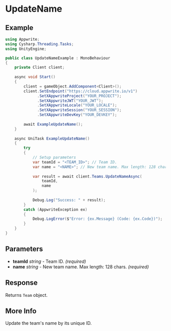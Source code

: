 # UpdateName

## Example

```csharp
using Appwrite;
using Cysharp.Threading.Tasks;
using UnityEngine;

public class UpdateNameExample : MonoBehaviour
{
    private Client client;
    
    async void Start()
    {
        client = gameObject.AddComponent<Client>();
        client.SetEndpoint("https://cloud.appwrite.io/v1")
              .SetXAppwriteProject("YOUR_PROJECT");
              .SetXAppwriteJWT("YOUR_JWT");
              .SetXAppwriteLocale("YOUR_LOCALE");
              .SetXAppwriteSession("YOUR_SESSION");
              .SetXAppwriteDevKey("YOUR_DEVKEY");
        
        await ExampleUpdateName();
    }
    
    async UniTask ExampleUpdateName()
    {
        try
        {
            // Setup parameters
            var teamId = "<TEAM_ID>"; // Team ID.
            var name = "<NAME>"; // New team name. Max length: 128 chars.
            
            var result = await client.Teams.UpdateNameAsync(
                teamId,
                name
            );
            
            Debug.Log("Success: " + result);
        }
        catch (AppwriteException ex)
        {
            Debug.LogError($"Error: {ex.Message} (Code: {ex.Code})");
        }
    }
}
```

## Parameters

- **teamId** *string* - Team ID. *(required)*
- **name** *string* - New team name. Max length: 128 chars. *(required)*

## Response

Returns `Team` object.
## More Info

Update the team&#039;s name by its unique ID.
